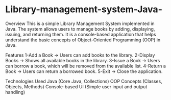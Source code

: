 # Library-management-system-Java-
Overview
This is a simple Library Management System implemented in Java. The system allows users to manage books by adding, displaying, issuing, and returning them. It is a console-based application that helps understand the basic concepts of Object-Oriented Programming (OOP) in Java.

Features
1-Add a Book → Users can add books to the library.
2-Display Books → Shows all available books in the library.
3-Issue a Book → Users can borrow a book, which will be removed from the available list.
4-Return a Book → Users can return a borrowed book.
5-Exit → Close the application.

Technologies Used
Java (Core Java, Collections)
OOP Concepts (Classes, Objects, Methods)
Console-based UI (Simple user input and output handling)
